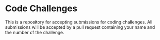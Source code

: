# Code Challenges
This is a repository for accepting submissions for coding challenges. All submissions will be accepted by a pull request containing your name and the number of the challenge.


